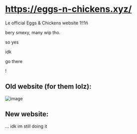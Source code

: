 # https://eggs-n-chickens.xyz/

Le official Eggs & Chickens website 1!!1ň

bery smexy, many wip tho.

so yes

idk

go there

!

## Old website (for them lolz):
![image](https://github.com/leosefcik/leosefcik.github.io/assets/26169366/f560e523-8bd3-4672-905c-993ab91d1874)

## New website:
... idk im still doing it
